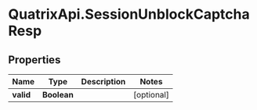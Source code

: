 # QuatrixApi.SessionUnblockCaptchaResp

## Properties
Name | Type | Description | Notes
------------ | ------------- | ------------- | -------------
**valid** | **Boolean** |  | [optional] 


